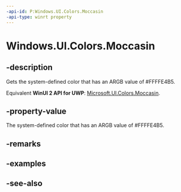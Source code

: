 ```yaml
---
-api-id: P:Windows.UI.Colors.Moccasin
-api-type: winrt property
---
```


<!-- Property syntax
public Windows.UI.Color Moccasin { get; }
-->

# Windows.UI.Colors.Moccasin

## -description

Gets the system-defined color that has an ARGB value of #FFFFE4B5.

Equivalent **WinUI 2 API for UWP**: [Microsoft.UI.Colors.Moccasin](/windows/winui/api/microsoft.ui.colors.moccasin).

## -property-value

The system-defined color that has an ARGB value of #FFFFE4B5.

## -remarks

## -examples

## -see-also
